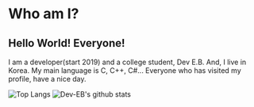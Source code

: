 # Who am I?
## Hello World! Everyone!
I am a developer(start 2019) and a college student, Dev E.B.
And, I live in Korea.
My main language is C, C++, C\#...
Everyone who has visited my profile, have a nice day.

![Top Langs](https://github-readme-stats.vercel.app/api/top-langs/?username=Dev-EB&theme=tokyonight)
![Dev-EB's github stats](https://github-readme-stats.vercel.app/api?username=Dev-EB&theme=tokyonight)

